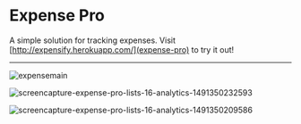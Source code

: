 # Expense Pro

A simple solution for tracking expenses. Visit [http://expensify.herokuapp.com/](expense-pro) to try it out!

---

![expensemain](https://cloud.githubusercontent.com/assets/7608328/24684077/70fb244c-1971-11e7-9b7a-9b160bc0c321.png)

![screencapture-expense-pro-lists-16-analytics-1491350232593](https://cloud.githubusercontent.com/assets/7608328/24684080/740e736e-1971-11e7-897f-d5be00aa1a34.png)

![screencapture-expense-pro-lists-16-analytics-1491350209586](https://cloud.githubusercontent.com/assets/7608328/24684082/76ca66e4-1971-11e7-92f3-0cc6fa320376.png)
